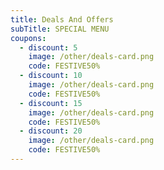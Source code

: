 ```yaml
---
title: Deals And Offers
subTitle: SPECIAL MENU
coupons: 
  - discount: 5
    image: /other/deals-card.png
    code: FESTIVE50%
  - discount: 10
    image: /other/deals-card.png
    code: FESTIVE50%
  - discount: 15
    image: /other/deals-card.png
    code: FESTIVE50%
  - discount: 20
    image: /other/deals-card.png
    code: FESTIVE50%
---
```


